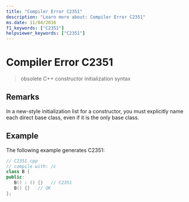 ```yaml
---
title: "Compiler Error C2351"
description: "Learn more about: Compiler Error C2351"
ms.date: 11/04/2016
f1_keywords: ["C2351"]
helpviewer_keywords: ["C2351"]
---
```

# Compiler Error C2351

> obsolete C++ constructor initialization syntax

## Remarks

In a new-style initialization list for a constructor, you must explicitly name each direct base class, even if it is the only base class.

## Example

The following example generates C2351:

```cpp
// C2351.cpp
// compile with: /c
class B {
public:
   B() : () {}   // C2351
   B() {}   // OK
};
```
